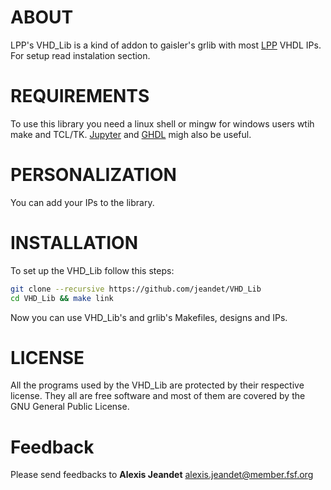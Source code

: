 # ABOUT


LPP's VHD_Lib is a kind of addon to gaisler's grlib with most [LPP](http://www.lpp.fr/?lang=en) VHDL IPs. For setup read instalation section.


# REQUIREMENTS


To use this library you need a linux shell or mingw for windows users wtih make and TCL/TK.
[Jupyter](http://jupyter.org/) and [GHDL](http://ghdl.free.fr/) migh also be useful.


# PERSONALIZATION


You can add your IPs to the library.


# INSTALLATION


To set up the VHD_Lib follow this steps:


```bash
git clone --recursive https://github.com/jeandet/VHD_Lib
cd VHD_Lib && make link
```

Now you can use VHD_Lib's and grlib's Makefiles, designs and IPs.



# LICENSE

All the programs used by the VHD_Lib are protected by their respective
license. They all are free software and most of them are covered by the
GNU General Public License.

# Feedback

Please send feedbacks to **Alexis Jeandet**  alexis.jeandet@member.fsf.org

